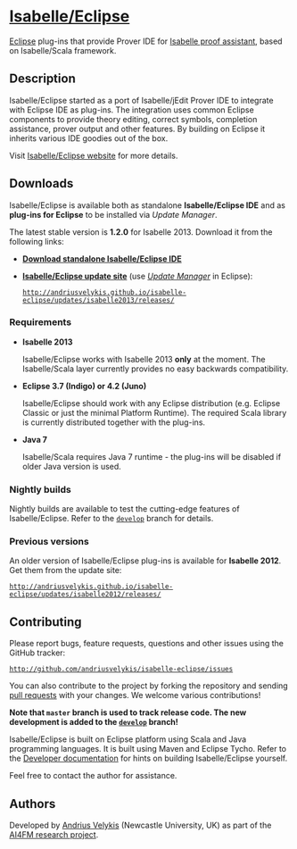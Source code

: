 # [Isabelle/Eclipse]( http://andriusvelykis.github.io/isabelle-eclipse )

[Eclipse][eclipse] plug-ins that provide Prover IDE for [Isabelle proof assistant][isabelle], based on Isabelle/Scala framework.

[eclipse]: http://www.eclipse.org/
[isabelle]: http://www.cl.cam.ac.uk/research/hvg/isabelle/

## Description

Isabelle/Eclipse started as a port of Isabelle/jEdit Prover IDE to integrate with Eclipse IDE as plug-ins. The integration uses common Eclipse components to provide theory editing, correct symbols, completion assistance, prover output and other features. By building on Eclipse it inherits various IDE goodies out of the box.

Visit [Isabelle/Eclipse website][isabelle-eclipse] for more details.

[isabelle-eclipse]: http://andriusvelykis.github.io/isabelle-eclipse

## Downloads

Isabelle/Eclipse is available both as standalone **Isabelle/Eclipse IDE** and as **plug-ins for Eclipse** to be installed via _Update Manager_.

The latest stable version is **1.2.0** for Isabelle 2013. Download it from the following links:

-   [**Download standalone Isabelle/Eclipse IDE**][download-standalone-120]
-   [**Isabelle/Eclipse update site**][download-updates-release] (use [_Update Manager_][update-manager] in Eclipse):

    [`http://andriusvelykis.github.io/isabelle-eclipse/updates/isabelle2013/releases/`][download-updates-release]

[download-standalone-120]: http://sourceforge.net/projects/isabelleeclipse/files/isabelle2013/isabelle-eclipse-ide/1.2.0/
[download-updates-release]: http://andriusvelykis.github.io/isabelle-eclipse/updates/isabelle2013/releases/
[update-manager]: http://www.vogella.com/articles/Eclipse/article.html#updatemanager

### Requirements

-   **Isabelle 2013**

    Isabelle/Eclipse works with Isabelle 2013 **only** at the moment. The Isabelle/Scala layer currently provides no easy backwards compatibility.
    
-   **Eclipse 3.7 (Indigo) or 4.2 (Juno)**

    Isabelle/Eclipse should work with any Eclipse distribution (e.g. Eclipse Classic or just the minimal Platform Runtime). The required Scala library is currently distributed together with the plug-ins.

-   **Java 7**

    Isabelle/Scala requires Java 7 runtime - the plug-ins will be disabled if older Java version is used.

### Nightly builds

Nightly builds are available to test the cutting-edge features of Isabelle/Eclipse. Refer to the [`develop`][develop-branch] branch for details.

[develop-branch]: http://github.com/andriusvelykis/isabelle-eclipse/tree/develop/

### Previous versions

An older version of Isabelle/Eclipse plug-ins is available for **Isabelle 2012**. Get them from the update site:

[`http://andriusvelykis.github.io/isabelle-eclipse/updates/isabelle2012/releases/`][download-updates-2012]

[download-updates-2012]: http://andriusvelykis.github.io/isabelle-eclipse/updates/isabelle2012/releases/

    
## Contributing

Please report bugs, feature requests, questions and other issues using the GitHub tracker:

[`http://github.com/andriusvelykis/isabelle-eclipse/issues`](http://github.com/andriusvelykis/isabelle-eclipse/issues)

You can also contribute to the project by forking the repository and sending [pull requests][pull-req] with your changes. We welcome various contributions!

**Note that `master` branch is used to track release code. The new development is added to the [`develop`][develop-branch] branch!**

Isabelle/Eclipse is built on Eclipse platform using Scala and Java programming languages. It is built using Maven and Eclipse Tycho. Refer to the [Developer documentation][developer] for hints on building Isabelle/Eclipse yourself.

Feel free to contact the author for assistance. 

[pull-req]: https://help.github.com/articles/using-pull-requests/
[developer]: http://andriusvelykis.github.io/isabelle-eclipse/dev/index.html


## Authors

Developed by [Andrius Velykis][av] (Newcastle University, UK) as part of the [AI4FM research project][ai4fm].

[av]: http://andrius.velykis.lt
[ai4fm]: http://www.ai4fm.org
